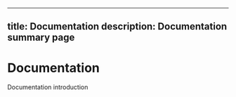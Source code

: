 ----
title: Documentation
description: Documentation summary page
----

# Documentation

Documentation introduction
